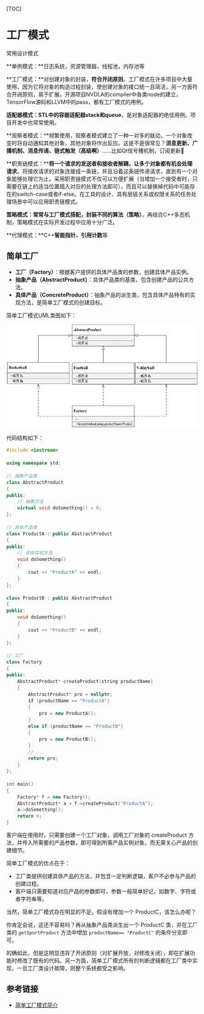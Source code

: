 [TOC]

# 工厂模式

常用设计模式

**单例模式：**日志系统，资源管理器，线程池，内存池等

**工厂模式：**对创建对象的封装，**符合开闭原则**。工厂模式在许多项目中大量使用，因为它将对象的构造过程封装，使创建对象的接口统一且简洁，另一方面符合开闭原则，易于扩展。开源项目NVDLA的compiler中各类node的建立，TensorFlow源码和LLVM中的pass，都有工厂模式的用例。

**适配器模式：STL中的容器适配器stack和queue**，是对象适配器的绝佳用例。项目开发中也常常使用。

**观察者模式：**频繁使用，观察者模式建立了一种一对多的联动，一个对象改变时将自动通知其他对象，其他对象将作出反应。这是不是很常见？**消息更新、广播机制、消息传递、链式触发（高级啊）**……比如Qt信号槽机制，订阅更新👻

**职责链模式：****将一个请求的发送者和接收者解耦，让多个对象都有机会处理请求**。将接收请求的对象连接成一条链，并且沿着这条链传递请求，直到有一个对象能够处理它为止。采用职责链模式不仅可以方便扩展（当增加一个接受者时，只需要在链上的适当位置插入对应的处理方法即可），而且可以替换掉代码中可能存在的switch-case或者if-else。在工具的设计、具有层级关系或权限关系的任务处理场景中可以应用职责链模式。

**策略模式：**常**常与工厂模式搭配，封装不同的算法（策略）**，再结合C++多态机制，策略模式在实际开发过程中应用十分广泛。

**代理模式：**C++**智能指针、引用计数**等

## 简单工厂

- **工厂（Factory）**：根据客户提供的具体产品类的参数，创建具体产品实例。
- **抽象产品（AbstractProduct）**：具体产品类的基类，包含创建产品的公共方法。
- **具体产品（ConcreteProduct）**：抽象产品的派生类，包含具体产品特有的实现方法，是简单工厂模式的创建目标。

简单工厂模式UML类图如下：

![简单工厂模式.png](.工厂模式.assets/简单工厂模式.png)

代码结构如下：

```c++
#include <iostream>

using namespace std;

// 抽象产品类
class AbstractProduct
{
public:
    // 抽象方法
    virtual void doSomething() = 0;
};

// 具体产品类
class ProductA : public AbstractProduct
{
public:
    // 具体实现方法
    void doSomething()
    {
        cout << "ProductA" << endl;
    }
};

class ProductB : public AbstractProduct
{
public:
    void doSomething()
    {
        cout << "ProductB" << endl;
    }
};

// 工厂
class Factory
{
public:
    AbstractProduct* createProduct(string productName)
    {
        AbstractProduct* pro = nullptr;
        if (productName == "ProductA")
        {
            pro = new ProductA();
        }
        else if (productName == "ProductB")
        {
            pro = new ProductB();
        }
        // ...
        return pro;
    }
};

int main()
{
    Factory* f = new Factory();
    AbstractProduct* a = f->createProduct("ProductA");
    a->doSomething();
    return 0;
}

```

客户端在使用时，只需要创建一个工厂对象，调用工厂对象的 createProduct 方法，并传入所需要的产品参数，即可得到所需产品实例对象，而无需关心产品的创建细节。

简单工厂模式的优点在于：

- 工厂类提供创建具体产品的方法，并包含一定判断逻辑，客户不必参与产品的创建过程。
- 客户端只需要知道对应产品的参数即可，参数一般简单好记，如数字、字符或者字符串等。

当然，简单工厂模式存在明显的不足。假设有增加一个 ProductC，该怎么办呢？

你肯定会说，这还不容易吗？再从抽象产品类派生出一个 ProductC 类，并在工厂类的 `getSportProduct` 方法中增加 `productName== "ProductC"` 的条件分支即可。

的确如此，但是这明显违背了开闭原则（对扩展开放，对修改关闭），即在扩展功能时修改了既有的代码。另一方面，简单工厂模式所有的判断逻辑都在工厂类中实现，一旦工厂类设计故障，则整个系统都受之影响。

## 参考链接

- [简单工厂模式简介](https://github.com/FengJungle/DesignPattern/blob/master/01.SimpleFactory/01.SimpleFactory.md)